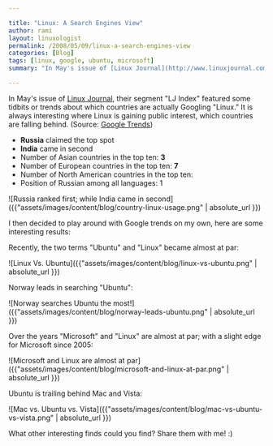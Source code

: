 ```yaml
---

title: "Linux: A Search Engines View"
author: rami
layout: linuxologist
permalink: /2008/05/09/linux-a-search-engines-view
categories: [Blog]
tags: [linux, google, ubuntu, microsoft]
summary: "In May's issue of [Linux Journal](http://www.linuxjournal.com), their segment 'LJ Index' featured some tidbits or trends about which countries are actually Googling 'Linux.' It is always interesting where Linux is gaining public interest, which countries are falling behind. (Source: [Google Trends](http://www.google.com/trends))"

---
```


In May's issue of [Linux Journal](http://www.linuxjournal.com), their segment "LJ Index" featured some tidbits or trends about which countries are actually Googling "Linux." It is always interesting where Linux is gaining public interest, which countries are falling behind. (Source: [Google Trends](http://www.google.com/trends))


* **Russia** claimed the top spot
* **India** came in second
* Number of Asian countries in the top ten: **3**
* Number of European countries in the top ten: **7**
* Number of North American countries in the top ten:
* Position of Russian among all languages: 1

![Russia ranked first; while India came in second]({{"assets/images/content/blog/country-linux-usage.png" | absolute_url }})

I then decided to play around with Google trends on my own, here are some interesting results:

Recently, the two terms "Ubuntu" and "Linux" became almost at par:

![Linux Vs. Ubuntu]({{"assets/images/content/blog/linux-vs-ubuntu.png" | absolute_url }})

Norway leads in searching "Ubuntu":

![Norway searches Ubuntu the most!]({{"assets/images/content/blog/norway-leads-ubuntu.png" | absolute_url }})

Over the years "Microsoft" and "Linux" are almost at par; with a slight edge for Microsoft since 2005:

![Microsoft and Linux are almost at par]({{"assets/images/content/blog/microsoft-and-linux-at-par.png" | absolute_url }})

Ubuntu is trailing behind Mac and Vista:

![Mac vs. Ubuntu vs. Vista]({{"assets/images/content/blog/mac-vs-ubuntu-vs-vista.png" | absolute_url }})

What other interesting finds could you find? Share them with me! :)
